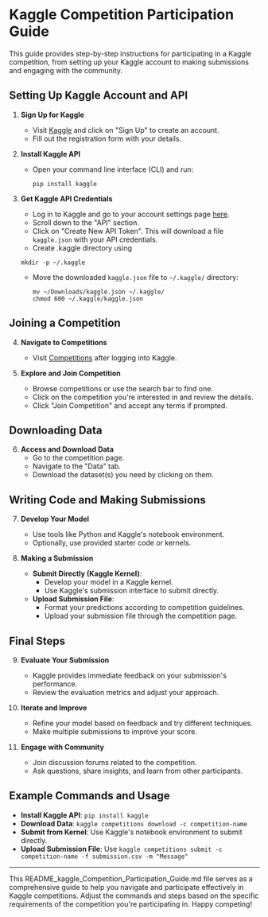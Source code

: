# Kaggle Competition Participation Guide

This guide provides step-by-step instructions for participating in a Kaggle competition, from setting up your Kaggle account to making submissions and engaging with the community.

## Setting Up Kaggle Account and API

1. **Sign Up for Kaggle**
   - Visit [Kaggle](https://www.kaggle.com/) and click on "Sign Up" to create an account.
   - Fill out the registration form with your details.

2. **Install Kaggle API**
   - Open your command line interface (CLI) and run:
     ```
     pip install kaggle
     ```

3. **Get Kaggle API Credentials**
   - Log in to Kaggle and go to your account settings page [here](https://www.kaggle.com/account).
   - Scroll down to the "API" section.
   - Click on "Create New API Token". This will download a file `kaggle.json` with your API credentials.
   - Create .kaggle directory using 
    ```
    mkdir -p ~/.kaggle
    ``````
   - Move the downloaded `kaggle.json` file to `~/.kaggle/` directory:
     ```
     mv ~/Downloads/kaggle.json ~/.kaggle/
     chmod 600 ~/.kaggle/kaggle.json
     ```

## Joining a Competition

4. **Navigate to Competitions**
   - Visit [Competitions](https://www.kaggle.com/competitions) after logging into Kaggle.

5. **Explore and Join Competition**
   - Browse competitions or use the search bar to find one.
   - Click on the competition you're interested in and review the details.
   - Click "Join Competition" and accept any terms if prompted.

## Downloading Data

6. **Access and Download Data**
   - Go to the competition page.
   - Navigate to the "Data" tab.
   - Download the dataset(s) you need by clicking on them.

## Writing Code and Making Submissions

7. **Develop Your Model**
   - Use tools like Python and Kaggle's notebook environment.
   - Optionally, use provided starter code or kernels.

8. **Making a Submission**
   - **Submit Directly (Kaggle Kernel)**:
     - Develop your model in a Kaggle kernel.
     - Use Kaggle's submission interface to submit directly.
   - **Upload Submission File**:
     - Format your predictions according to competition guidelines.
     - Upload your submission file through the competition page.

## Final Steps

9. **Evaluate Your Submission**
   - Kaggle provides immediate feedback on your submission's performance.
   - Review the evaluation metrics and adjust your approach.

10. **Iterate and Improve**
    - Refine your model based on feedback and try different techniques.
    - Make multiple submissions to improve your score.

11. **Engage with Community**
    - Join discussion forums related to the competition.
    - Ask questions, share insights, and learn from other participants.

## Example Commands and Usage

- **Install Kaggle API**: `pip install kaggle`
- **Download Data**: `kaggle competitions download -c competition-name`
- **Submit from Kernel**: Use Kaggle's notebook environment to submit directly.
- **Upload Submission File**: Use `kaggle competitions submit -c competition-name -f submission.csv -m "Message"`

---

This README_kaggle_Competition_Participation_Guide.md file serves as a comprehensive guide to help you navigate and participate effectively in Kaggle competitions. Adjust the commands and steps based on the specific requirements of the competition you're participating in. Happy competing!

